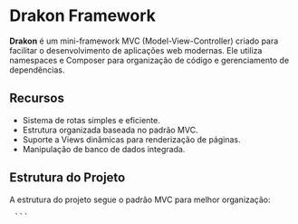 # Drakon Framework

**Drakon** é um mini-framework MVC (Model-View-Controller) criado para facilitar o desenvolvimento de aplicações web modernas. Ele utiliza namespaces e Composer para organização de código e gerenciamento de dependências.

## Recursos
- Sistema de rotas simples e eficiente.
- Estrutura organizada baseada no padrão MVC.
- Suporte a Views dinâmicas para renderização de páginas.
- Manipulação de banco de dados integrada.

## Estrutura do Projeto
A estrutura do projeto segue o padrão MVC para melhor organização:

<pre> ```<?php php echo "Olá, mundo!"; ``` </pre>

